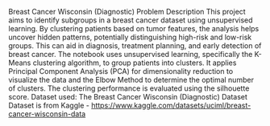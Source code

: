 Breast Cancer Wisconsin (Diagnostic)
Problem Description
This project aims to identify subgroups in a breast cancer dataset using unsupervised learning. By clustering patients based on tumor features, the analysis helps uncover hidden patterns, potentially distinguishing high-risk and low-risk groups. This can aid in diagnosis, treatment planning, and early detection of breast cancer.
The notebook uses unsupervised learning, specifically the K-Means clustering algorithm, to group patients into clusters. It applies Principal Component Analysis (PCA) for dimensionality reduction to visualize the data and the Elbow Method to determine the optimal number of clusters. The clustering performance is evaluated using the silhouette score.
Dataset used: The Breast Cancer Wisconsin (Diagnostic) Dataset
Dataset is from Kaggle - https://www.kaggle.com/datasets/uciml/breast-cancer-wisconsin-data
